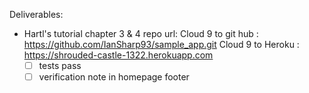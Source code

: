 Deliverables:
- Hartl's tutorial chapter 3 & 4 repo url: Cloud 9 to git hub : https://github.com/IanSharp93/sample_app.git
                                            Cloud 9 to Heroku : https://shrouded-castle-1322.herokuapp.com
  - [ ] tests pass
  - [ ] verification note in homepage footer
